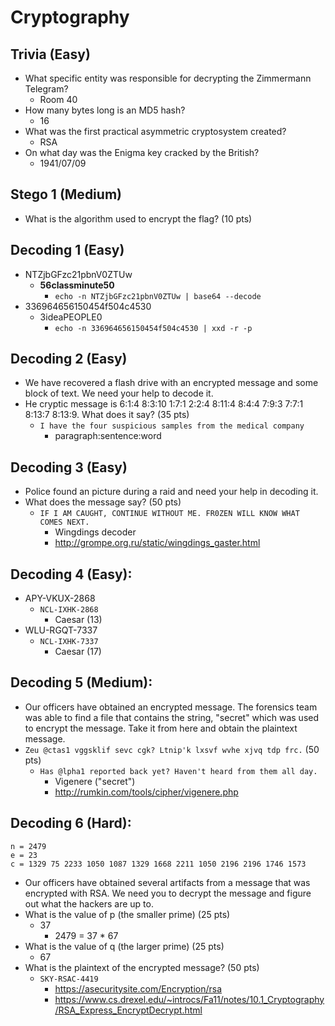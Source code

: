 Cryptography
============

Trivia (Easy)
-------------

- What specific entity was responsible for decrypting the Zimmermann Telegram?
  - Room 40
- How many bytes long is an MD5 hash?
  - 16
- What was the first practical asymmetric cryptosystem created?
  - RSA
- On what day was the Enigma key cracked by the British?
  - 1941/07/09


Stego 1 (Medium)
----------------

- What is the algorithm used to encrypt the flag? (10 pts)


Decoding 1 (Easy)
-----------------

- NTZjbGFzc21pbnV0ZTUw
  - **56classminute50**
    - `echo -n NTZjbGFzc21pbnV0ZTUw | base64 --decode`
- 336964656150454f504c4530
  - 3ideaPEOPLE0
    - `echo -n 336964656150454f504c4530 | xxd -r -p`


Decoding 2 (Easy)
-----------------

- We have recovered a flash drive with an encrypted message and some block of text. We need your help to decode it.
- He cryptic message is 6:1:4 8:3:10 1:7:1 2:2:4 8:11:4 8:4:4 7:9:3 7:7:1 8:13:7 8:13:9. What does it say? (35 pts)
  - `I have the four suspicious samples from the medical company`
    - paragraph:sentence:word


Decoding 3 (Easy)
-----------------

- Police found an picture during a raid and need your help in decoding it.
- What does the message say? (50 pts)
  - `IF I AM CAUGHT, CONTINUE WITHOUT ME. FR0ZEN WILL KNOW WHAT COMES NEXT.`
    - Wingdings decoder
    - http://grompe.org.ru/static/wingdings_gaster.html


Decoding 4 (Easy):
------------------

- APY-VKUX-2868
  - `NCL-IXHK-2868`
    - Caesar (13)
- WLU-RGQT-7337
  - `NCL-IXHK-7337`
    - Caesar (17)


Decoding 5 (Medium):
--------------------

- Our officers have obtained an encrypted message. The forensics team was able to find a file that contains the string, "secret" which was used to encrypt the message. Take it from here and obtain the plaintext message.
- `Zeu @ctas1 vggsklif sevc cgk? Ltnip'k lxsvf wvhe xjvq tdp frc.` (50 pts)
  - `Has @lpha1 reported back yet? Haven't heard from them all day.`
    - Vigenere ("secret")
    - http://rumkin.com/tools/cipher/vigenere.php


Decoding 6 (Hard):
------------------

```
n = 2479
e = 23
c = 1329 75 2233 1050 1087 1329 1668 2211 1050 2196 2196 1746 1573
```

- Our officers have obtained several artifacts from a message that was encrypted with RSA. We need you to decrypt the message and figure out what the hackers are up to.
- What is the value of p (the smaller prime) (25 pts)
  - 37
    - 2479 = 37 * 67
- What is the value of q (the larger prime) (25 pts)
  - 67
- What is the plaintext of the encrypted message? (50 pts)
  - `SKY-RSAC-4419`
    - https://asecuritysite.com/Encryption/rsa
    - https://www.cs.drexel.edu/~introcs/Fa11/notes/10.1_Cryptography/RSA_Express_EncryptDecrypt.html

